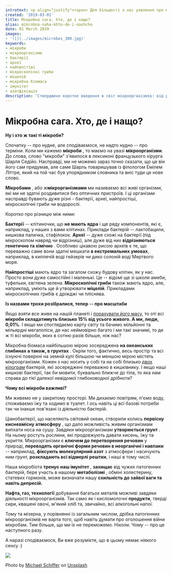 ```yaml
---
introtext: <p align="justify"><span> Для більшості з нас уявлення про мікроби лежить десь між “треба помити руки” та “в школі розповідали про амеб”. Часто ми не думаємо про мікроорганізми надто благородно чи як про щось важливе. Смішно також визнати, що багато стереотипів про мікроби сформувалися під впливом не завжди вдалої реклами. Тому, окрім амеб, ми ще знаєм про страшних поганців, які сидять під бильцем унітазу чи на наших зубах. Ну і, звичайно, всі пам’ятають, що в “йогурті є хороші бактерії”. Тому давайте надолужувати :)</span></p>
created: '2019-03-01'
title: Мікробна сага. Хто, де і нащо?
alias: mikrobna-saha-khto-de-i-nashcho
date: 01 March 2019
images:
- '![](../images/microbes_300.jpg)'
keywords:
- мікроби
- мікроорганізми
- бактерії
- археї
- найпростіші
- мікроскопічні гриби
- міцелій
- мікробна біомаса
- імунітет
- азотфіксація
description: 'Стверджено коротке введення в світ мікроорганізмів: від різновидів мікробів до їх ролі в біомасі, сенсах для довкілля, здоров’я та технологій.'
---
```


# Мікробна сага. Хто, де і нащо?

**Ну і хто ж такі ті мікроби?**

Спочатку -- про нудне, але сподіваємося, не надто нудно -- про терміни. Коли ми кажемо **мікроби** , то маємо на увазі **мікроорганізми**. До слова, слово "мікроби" з'явилося в лексиконі французького хірурга Шарля Седійо. Насправді, ми не можемо зараз точно сказати, що це він його сам придумав, але саме Шарль товаришував із філологом Емілем Літтре, який на той час був упорядником словника та вніс туди це нове слово.

**Мікробами** , або ж**мікрорганізмами** ми називаємо всі живі організми, які ми не здатні роздивитися без оптичних пристроїв. І ці організми насправді бувають дуже різні - бактерії, археї, найпростіші, мікроскопічні гриби чи водорослі.

Коротко про різницю між ними:

**Бактерії** -- клітиночки, що **не мають ядра** і ще ряду компонентів, які є, наприклад, у наших з вами клітинах. Приклади бактерій -- лактобацили, кишкова паличка, стафілокок. **Археї** -- дуже схожі на бактерії (під мікроскопом навряд чи відрізниш), але дуже від них **відрізняються генетично та хімічно** . Особливо цікавою рисою археїв є те, що переважно саме вони здатні мешкати **в екстремальних умовах**, наприклад, в киплячій воді гейзерів чи дико солоній воді Мертвого моря.

**Найпростіші** мають ядро та загалом схожу будову клітин, як у нас. Просто вони дуже самостійні і маленькі. Це -- відомі ще зі школи амеби, туфельки, євглена зелена. **Мікроскопічні гриби** також мають ядро, але, наприклад, уміють ще й утворювати **міцелій**. Прикладами мікроскопічних грибів є дріжджі чи пліснява.

**Із назвами трохи розібралися, тепер -- про масштаби**

Якщо взяти все живе на нашій планеті і [порахувати його масу](https://www.pnas.org/content/115/25/6506), то оті всі **мікроби складатимуть близько 15% від усього живого. А ми, люди, 0,01%**. І якщо ми споглядаємо карту світу та бачимо мільйонні та мільярдні мегаполіси, де нас неймовірно багато і ми такі значимі, то де ж ті всі мікроби, яких в сотню разів більше, ніж нас?

Мікробна біомаса найбільшою мірою зосереджена **на океанських глибинах а також, в грунтах** . Окрім того, фактично, весь простір та всі існуючі поверхні на земній кулі більшою чи меншою мірою містять мікроорганізми. Кожен з нас носить у собі та на собі близько [двох кілограм](https://www.nih.gov/news-events/news-releases/nih-human-microbiome-project-defines-normal-bacterial-makeup-body) бактерій, які зосереджені переважно в кишківнику. І якщо наші кишкові бактерії, так би мовити, буквально ближче до тіла, то яка нам справа до тієї далекої невідомої глибоководної дрібноти?

**Чому всі мікроби важливі?**

Ми живемо не у закритому просторі. Ми дихаємо повітрям, п'ємо воду, споживаємо їжу та ходимо в туалет. І ось навіть ці всі базові потреби так чи інакше пов'язані із діяльністю бактерій.

Ціанобактерії, що населяють світовий океан, створили колись **первісну кисневмісну атмосферу** , що дало можливість живим організмам випхати носа на сушу. Завдяки мікроорганізмам **утворюється грунт** . На ньому ростуть рослини, які продовжують давати кисень, їжу та укриття. Мікроорганізми є **ключем до перетворення речовин** у природі, **переводять органічні форми речовин в неорганічні і навпаки** -- наприклад, **фіксують молекулярний азот** з атмосфери і насичують ним грунт, **розкладають всі відмерлі рештки**, і наші в тому числі.

Наша мікробіота **тренує наш імунітет** , **захищає** від чужих патогенних бактерій, бере участь в нашому **метаболізмі** , обміні холестерину, статевих гормонів, може визначати нашу **схильність до зайвої ваги та навіть депресій.**

**Нафта, газ, технології** добування багатьох металів можливі завдяки діяльності мікроорганізмів. Так само як і кисломолочні **продукти**, тверді сири, квашені овочі, м'який хліб та, звичайно, всі алкогольні напої.

Тому та мізерна, у порівнянні із загальним числом, дрібка патогенних мікроорганізмів не варта того, щоб навіть думати про оголошення війни мікробам. Тим більше, що ми їх не переможемо. Ніколи. Чому -- про це наступного разу.

А наразі сподіваємося, Ви вже розумієте, що в цьому немає ніякого сенсу :)

![](../images/microbes_300.jpg)

Photo by [Michael Schiffer](https://unsplash.com/photos/13UugSL9q7A?utm_source=unsplash&utm_medium=referral&utm_content=creditCopyText) on [Unsplash](https://unsplash.com/search/photos/bacteria?utm_source=unsplash&utm_medium=referral&utm_content=creditCopyText)
